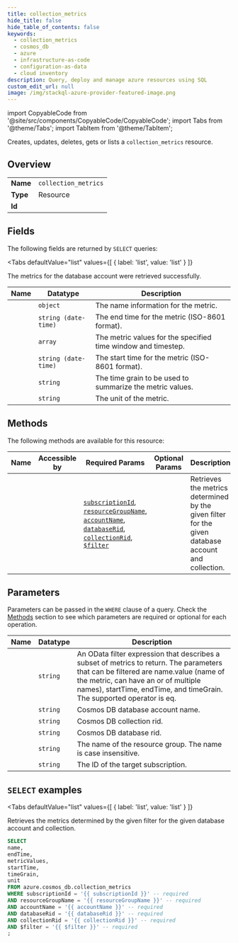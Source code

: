 ```yaml
--- 
title: collection_metrics
hide_title: false
hide_table_of_contents: false
keywords:
  - collection_metrics
  - cosmos_db
  - azure
  - infrastructure-as-code
  - configuration-as-data
  - cloud inventory
description: Query, deploy and manage azure resources using SQL
custom_edit_url: null
image: /img/stackql-azure-provider-featured-image.png
---
```


import CopyableCode from '@site/src/components/CopyableCode/CopyableCode';
import Tabs from '@theme/Tabs';
import TabItem from '@theme/TabItem';

Creates, updates, deletes, gets or lists a <code>collection_metrics</code> resource.

## Overview
<table><tbody>
<tr><td><b>Name</b></td><td><code>collection_metrics</code></td></tr>
<tr><td><b>Type</b></td><td>Resource</td></tr>
<tr><td><b>Id</b></td><td><CopyableCode code="azure.cosmos_db.collection_metrics" /></td></tr>
</tbody></table>

## Fields

The following fields are returned by `SELECT` queries:

<Tabs
    defaultValue="list"
    values={[
        { label: 'list', value: 'list' }
    ]}
>
<TabItem value="list">

The metrics for the database account were retrieved successfully.

<table>
<thead>
    <tr>
    <th>Name</th>
    <th>Datatype</th>
    <th>Description</th>
    </tr>
</thead>
<tbody>
<tr>
    <td><CopyableCode code="name" /></td>
    <td><code>object</code></td>
    <td>The name information for the metric.</td>
</tr>
<tr>
    <td><CopyableCode code="endTime" /></td>
    <td><code>string (date-time)</code></td>
    <td>The end time for the metric (ISO-8601 format).</td>
</tr>
<tr>
    <td><CopyableCode code="metricValues" /></td>
    <td><code>array</code></td>
    <td>The metric values for the specified time window and timestep.</td>
</tr>
<tr>
    <td><CopyableCode code="startTime" /></td>
    <td><code>string (date-time)</code></td>
    <td>The start time for the metric (ISO-8601 format).</td>
</tr>
<tr>
    <td><CopyableCode code="timeGrain" /></td>
    <td><code>string</code></td>
    <td>The time grain to be used to summarize the metric values.</td>
</tr>
<tr>
    <td><CopyableCode code="unit" /></td>
    <td><code>string</code></td>
    <td>The unit of the metric.</td>
</tr>
</tbody>
</table>
</TabItem>
</Tabs>

## Methods

The following methods are available for this resource:

<table>
<thead>
    <tr>
    <th>Name</th>
    <th>Accessible by</th>
    <th>Required Params</th>
    <th>Optional Params</th>
    <th>Description</th>
    </tr>
</thead>
<tbody>
<tr>
    <td><a href="#list"><CopyableCode code="list" /></a></td>
    <td><CopyableCode code="select" /></td>
    <td><a href="#parameter-subscriptionId"><code>subscriptionId</code></a>, <a href="#parameter-resourceGroupName"><code>resourceGroupName</code></a>, <a href="#parameter-accountName"><code>accountName</code></a>, <a href="#parameter-databaseRid"><code>databaseRid</code></a>, <a href="#parameter-collectionRid"><code>collectionRid</code></a>, <a href="#parameter-$filter"><code>$filter</code></a></td>
    <td></td>
    <td>Retrieves the metrics determined by the given filter for the given database account and collection.</td>
</tr>
</tbody>
</table>

## Parameters

Parameters can be passed in the `WHERE` clause of a query. Check the [Methods](#methods) section to see which parameters are required or optional for each operation.

<table>
<thead>
    <tr>
    <th>Name</th>
    <th>Datatype</th>
    <th>Description</th>
    </tr>
</thead>
<tbody>
<tr id="parameter-$filter">
    <td><CopyableCode code="$filter" /></td>
    <td><code>string</code></td>
    <td>An OData filter expression that describes a subset of metrics to return. The parameters that can be filtered are name.value (name of the metric, can have an or of multiple names), startTime, endTime, and timeGrain. The supported operator is eq.</td>
</tr>
<tr id="parameter-accountName">
    <td><CopyableCode code="accountName" /></td>
    <td><code>string</code></td>
    <td>Cosmos DB database account name.</td>
</tr>
<tr id="parameter-collectionRid">
    <td><CopyableCode code="collectionRid" /></td>
    <td><code>string</code></td>
    <td>Cosmos DB collection rid.</td>
</tr>
<tr id="parameter-databaseRid">
    <td><CopyableCode code="databaseRid" /></td>
    <td><code>string</code></td>
    <td>Cosmos DB database rid.</td>
</tr>
<tr id="parameter-resourceGroupName">
    <td><CopyableCode code="resourceGroupName" /></td>
    <td><code>string</code></td>
    <td>The name of the resource group. The name is case insensitive.</td>
</tr>
<tr id="parameter-subscriptionId">
    <td><CopyableCode code="subscriptionId" /></td>
    <td><code>string</code></td>
    <td>The ID of the target subscription.</td>
</tr>
</tbody>
</table>

## `SELECT` examples

<Tabs
    defaultValue="list"
    values={[
        { label: 'list', value: 'list' }
    ]}
>
<TabItem value="list">

Retrieves the metrics determined by the given filter for the given database account and collection.

```sql
SELECT
name,
endTime,
metricValues,
startTime,
timeGrain,
unit
FROM azure.cosmos_db.collection_metrics
WHERE subscriptionId = '{{ subscriptionId }}' -- required
AND resourceGroupName = '{{ resourceGroupName }}' -- required
AND accountName = '{{ accountName }}' -- required
AND databaseRid = '{{ databaseRid }}' -- required
AND collectionRid = '{{ collectionRid }}' -- required
AND $filter = '{{ $filter }}' -- required
;
```
</TabItem>
</Tabs>
